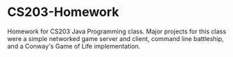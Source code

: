 # CS203-Homework
Homework for CS203 Java Programming class. Major projects for this class were a simple networked game server and client, command line battleship, and a Conway's Game of Life implementation.
